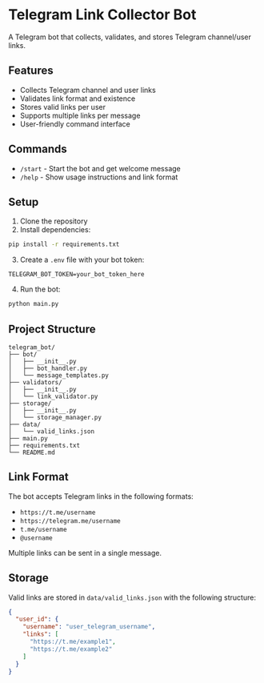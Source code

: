 # Telegram Link Collector Bot

A Telegram bot that collects, validates, and stores Telegram channel/user links.

## Features

- Collects Telegram channel and user links
- Validates link format and existence
- Stores valid links per user
- Supports multiple links per message
- User-friendly command interface

## Commands

- `/start` - Start the bot and get welcome message
- `/help` - Show usage instructions and link format

## Setup

1. Clone the repository
2. Install dependencies:
```bash
pip install -r requirements.txt
```
3. Create a `.env` file with your bot token:
```
TELEGRAM_BOT_TOKEN=your_bot_token_here
```
4. Run the bot:
```bash
python main.py
```

## Project Structure

```
telegram_bot/
├── bot/
│   ├── __init__.py
│   ├── bot_handler.py
│   └── message_templates.py
├── validators/
│   ├── __init__.py
│   └── link_validator.py
├── storage/
│   ├── __init__.py
│   └── storage_manager.py
├── data/
│   └── valid_links.json
├── main.py
├── requirements.txt
└── README.md
```

## Link Format

The bot accepts Telegram links in the following formats:
- `https://t.me/username`
- `https://telegram.me/username`
- `t.me/username`
- `@username`

Multiple links can be sent in a single message.

## Storage

Valid links are stored in `data/valid_links.json` with the following structure:
```json
{
  "user_id": {
    "username": "user_telegram_username",
    "links": [
      "https://t.me/example1",
      "https://t.me/example2"
    ]
  }
}
``` 